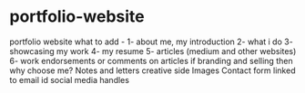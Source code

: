 # portfolio-website
portfolio website 
what to add - 
1- about me, my introduction 
2- what i do 
3- showcasing my work
4- my resume
5- articles (medium and other websites)
6- work endorsements or comments on articles 
if branding and selling then why choose me?
Notes and letters 
creative side 
Images 
Contact form linked to email id 
social media handles 
